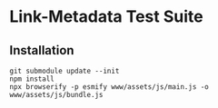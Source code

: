 # Link-Metadata Test Suite

## Installation

```
git submodule update --init
npm install
npx browserify -p esmify www/assets/js/main.js -o www/assets/js/bundle.js
```
